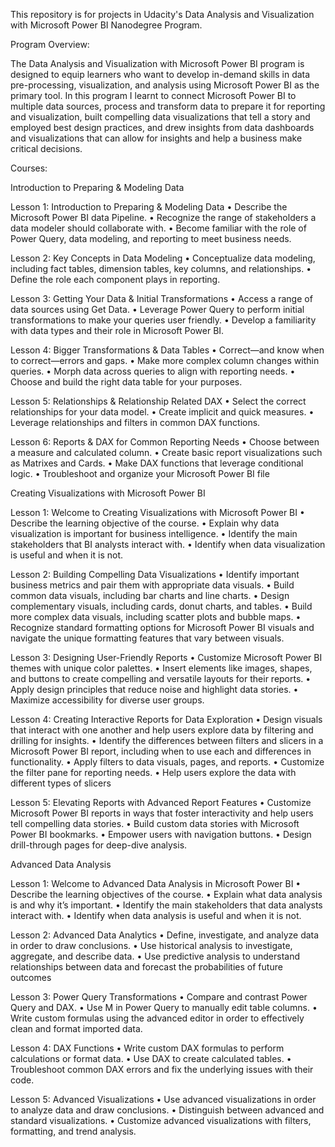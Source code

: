 This repository is for projects in Udacity's Data Analysis and Visualization with Microsoft Power BI Nanodegree Program. 

 

 

Program Overview: 

The Data Analysis and Visualization with Microsoft Power BI program is designed to equip learners who want to develop in-demand skills in data pre-processing, visualization, and analysis using Microsoft Power BI as the primary tool. In this program I learnt to connect Microsoft Power BI to multiple data sources, process and transform data to prepare it for reporting and visualization, built compelling data visualizations that tell a story and employed best design practices, and drew insights from data dashboards and visualizations that can allow for insights and help a business make critical decisions. 

 

Courses: 

Introduction to Preparing & Modeling Data 

Lesson 1: Introduction to Preparing & Modeling Data • Describe the Microsoft Power BI data Pipeline. • Recognize the range of stakeholders a data modeler should collaborate with. • Become familiar with the role of Power Query, data modeling, and reporting to meet business needs. 

 Lesson 2: Key Concepts in Data Modeling • Conceptualize data modeling, including fact tables, dimension tables, key columns, and relationships. • Define the role each component plays in reporting.  

Lesson 3: Getting Your Data & Initial Transformations • Access a range of data sources using Get Data. • Leverage Power Query to perform initial transformations to make your queries user friendly. • Develop a familiarity with data types and their role in Microsoft Power BI.  

Lesson 4: Bigger Transformations & Data Tables • Correct—and know when to correct—errors and gaps. • Make more complex column changes within queries. • Morph data across queries to align with reporting needs. • Choose and build the right data table for your purposes. 

 Lesson 5: Relationships & Relationship Related DAX • Select the correct relationships for your data model. • Create implicit and quick measures. • Leverage relationships and filters in common DAX functions.  

Lesson 6: Reports & DAX for Common Reporting Needs • Choose between a measure and calculated column. • Create basic report visualizations such as Matrixes and Cards. • Make DAX functions that leverage conditional logic. • Troubleshoot and organize your Microsoft Power BI file 

 

Creating Visualizations with Microsoft Power BI 

Lesson 1: Welcome to Creating Visualizations with Microsoft Power BI • Describe the learning objective of the course. • Explain why data visualization is important for business intelligence. • Identify the main stakeholders that BI analysts interact with. • Identify when data visualization is useful and when it is not.  

Lesson 2: Building Compelling Data Visualizations • Identify important business metrics and pair them with appropriate data visuals. • Build common data visuals, including bar charts and line charts. • Design complementary visuals, including cards, donut charts, and tables. • Build more complex data visuals, including scatter plots and bubble maps. • Recognize standard formatting options for Microsoft Power BI visuals and navigate the unique formatting features that vary between visuals. 

 Lesson 3: Designing User-Friendly Reports • Customize Microsoft Power BI themes with unique color palettes. • Insert elements like images, shapes, and buttons to create compelling and versatile layouts for their reports. • Apply design principles that reduce noise and highlight data stories. • Maximize accessibility for diverse user groups.  

Lesson 4: Creating Interactive Reports for Data Exploration • Design visuals that interact with one another and help users explore data by filtering and drilling for insights. • Identify the differences between filters and slicers in a Microsoft Power BI report, including when to use each and differences in functionality. • Apply filters to data visuals, pages, and reports. • Customize the filter pane for reporting needs. • Help users explore the data with different types of slicers 

Lesson 5: Elevating Reports with Advanced Report Features • Customize Microsoft Power BI reports in ways that foster interactivity and help users tell compelling data stories. • Build custom data stories with Microsoft Power BI bookmarks. • Empower users with navigation buttons. • Design drill-through pages for deep-dive analysis. 

 

Advanced Data Analysis 

Lesson 1: Welcome to Advanced Data Analysis in Microsoft Power BI • Describe the learning objectives of the course. • Explain what data analysis is and why it’s important. • Identify the main stakeholders that data analysts interact with. • Identify when data analysis is useful and when it is not.  

Lesson 2: Advanced Data Analytics • Define, investigate, and analyze data in order to draw conclusions. • Use historical analysis to investigate, aggregate, and describe data. • Use predictive analysis to understand relationships between data and forecast the probabilities of future outcomes 

Lesson 3: Power Query Transformations • Compare and contrast Power Query and DAX. • Use M in Power Query to manually edit table columns. • Write custom formulas using the advanced editor in order to effectively clean and format imported data. 

 Lesson 4: DAX Functions • Write custom DAX formulas to perform calculations or format data. • Use DAX to create calculated tables. • Troubleshoot common DAX errors and fix the underlying issues with their code.  

Lesson 5: Advanced Visualizations • Use advanced visualizations in order to analyze data and draw conclusions. • Distinguish between advanced and standard visualizations. • Customize advanced visualizations with filters, formatting, and trend analysis. 
